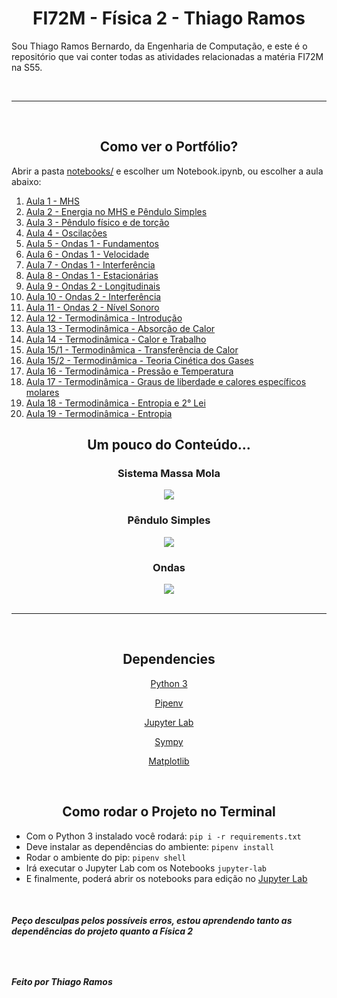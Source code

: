 <h1 align=center > FI72M - Física 2 - Thiago Ramos</h1>

Sou Thiago Ramos Bernardo, da Engenharia de Computação, e este é o repositório que vai conter todas as atividades relacionadas a matéria FI72M na S55.

<br/>


----------
<br/>

<h2 align=center> Como ver o Portfólio? </h2>


Abrir a pasta [notebooks/](notebooks/) e escolher um Notebook.ipynb, ou escolher a aula abaixo:


1. [Aula 1 - MHS](notebooks/1.MHS.ipynb)
2. [Aula 2 - Energia no MHS e Pêndulo Simples](notebooks/2.EnergyMHS_Pendulum.ipynb)
3. [Aula 3 - Pêndulo físico e de torção](notebooks/3.Pendulums.ipynb)
4. [Aula 4 - Oscilações](notebooks/4.Oscillations.ipynb)
5. [Aula 5 - Ondas 1 - Fundamentos](notebooks/5.Ondas1_Fundamentals.ipynb)
6. [Aula 6 - Ondas 1 - Velocidade](notebooks/6.Ondas1_Velocity.ipynb)
7. [Aula 7 - Ondas 1 - Interferência](notebooks/7.Ondas1_Interference.ipynb)
8. [Aula 8 - Ondas 1 - Estacionárias](notebooks/8.Ondas1_Standing.ipynb)
9. [Aula 9 - Ondas 2 - Longitudinais](notebooks/9.Ondas2_Longitudinal.ipynb)
10. [Aula 10 - Ondas 2 - Interferência](notebooks/10.Ondas2_Interference.ipynb)
11. [Aula 11 - Ondas 2 - Nível Sonoro](notebooks/11.Ondas2_SoundLevel.ipynb)
12. [Aula 12 - Termodinâmica - Introdução](notebooks/12.Thermodynamics_Introdution.ipynb)
13. [Aula 13 - Termodinâmica - Absorção de Calor](notebooks/13.Thermodynamics_HeatAbsorption.ipynb)
14. [Aula 14 - Termodinâmica - Calor e Trabalho](notebooks/14.Thermodynamics_WorkHeat.ipynb)
15. [Aula 15/1 - Termodinâmica - Transferência de Calor](notebooks/15.Thermodynamics_HeatTransfer.ipynb)
15. [Aula 15/2 - Termodinâmica - Teoria Cinética dos Gases](notebooks/15.1.Thermodynamics_GasesKineticTheory.ipynb)
16. [Aula 16 - Termodinâmica - Pressão e Temperatura](notebooks/16.Thermodynamics_PressureAndTemperature.ipynb)
17. [Aula 17 - Termodinâmica - Graus de liberdade e calores específicos molares](notebooks/17.Thermodynamics_LibertyDegrees.ipynb)
18. [Aula 18 - Termodinâmica - Entropia e 2° Lei](notebooks/18.Thermodynamics_Carnot.ipynb)
18. [Aula 19 - Termodinâmica - Entropia](notebooks/19.Thermodynamics_Entropy.ipynb)


<div align="center">
    <h2> Um pouco do Conteúdo...</h2>
    <h3> Sistema Massa Mola</h3>
    <img scale="50%" src="https://gifsdefisicacom.files.wordpress.com/2018/11/20181128_191050.gif" />
    <h3>Pêndulo Simples</h3>
    <img scale="50%" src="https://2.bp.blogspot.com/-Bvw46G5Q8eE/WQipOLwWKtI/AAAAAAAAAQs/fa7l1fvmx7spClq5NLCsQh-aaHJgIt0aACLcB/s1600/MHS002.gif" />
    <h3>Ondas</h3>
    <img scale="50%" src="https://upload.wikimedia.org/wikipedia/commons/7/7d/Standing_wave_2.gif" />
</div>

<br/>

----------
<br/>

<h2 align=center> Dependencies </h2>

<div align=center>

[Python 3](https://www.python.org/)

[Pipenv](https://pypi.org/project/pipenv/)

[Jupyter Lab](https://jupyter.org/)

[Sympy](https://www.sympy.org/pt/index.html)

[Matplotlib](https://matplotlib.org/)

</div>

<br/>

<h2 align=center> Como rodar o Projeto no Terminal</h2>

- Com o Python 3 instalado você rodará: `pip i -r requirements.txt`
- Deve instalar as dependências do ambiente: `pipenv install`
- Rodar o ambiente do pip: `pipenv shell`
- Irá executar o Jupyter Lab com os Notebooks `jupyter-lab`
- E finalmente, poderá abrir os notebooks para edição no [Jupyter Lab](http://localhost:8888/lab/)

<br/>

<h5> Peço desculpas pelos possíveis erros, estou aprendendo tanto as dependências do projeto quanto a Física 2<h5>

<br/>

<h5> Feito por Thiago Ramos<h5>